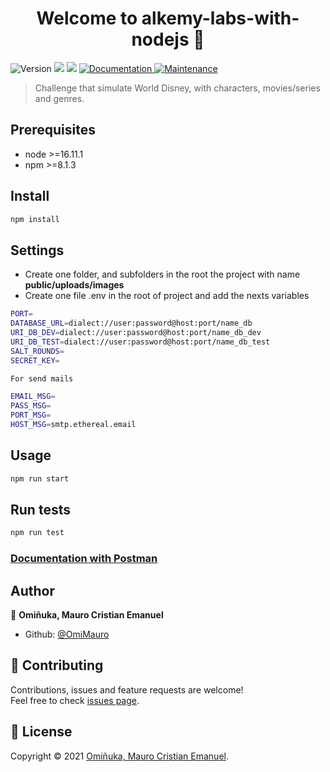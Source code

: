 <h1 align="center">Welcome to alkemy-labs-with-nodejs 👋</h1>
<p>
  <img alt="Version" src="https://img.shields.io/badge/version-1.0.0-blue.svg?cacheSeconds=2592000" />
  <img src="https://img.shields.io/badge/node-%3E%3D16.11.1-blue.svg" />
  <img src="https://img.shields.io/badge/npm-%3E%3D8.1.3-blue.svg" />
  <a href="https://documenter.getpostman.com/view/12682963/UVRGEjXB#8ad72a62-4ea9-4bfa-8ec0-09c6aba6ab70" target="_blank">
    <img alt="Documentation" src="https://img.shields.io/badge/documentation-yes-brightgreen.svg" />
  </a>
  <a href="https://github.com/OmiMauro/Alkemy-Labs/graphs/commit-activity" target="_blank">
    <img alt="Maintenance" src="https://img.shields.io/badge/Maintained%3F-yes-green.svg" />
  </a>
  
</p>

> Challenge that simulate World Disney, with characters, movies/series and genres.

## Prerequisites

- node >=16.11.1
- npm >=8.1.3

## Install

```sh
npm install 
```

## Settings
- Create one folder, and subfolders in the root the project with name **public/uploads/images**
- Create one file .env in the root of project and add the nexts variables
   
```sh
PORT=
DATABASE_URL=dialect://user:password@host:port/name_db
URI_DB_DEV=dialect://user:password@host:port/name_db_dev
URI_DB_TEST=dialect://user:password@host:port/name_db_test
SALT_ROUNDS=
SECRET_KEY=

For send mails

EMAIL_MSG=
PASS_MSG=
PORT_MSG=
HOST_MSG=smtp.ethereal.email
```
## Usage

```sh
npm run start
```


## Run tests

```sh
npm run test
```
### [Documentation with Postman](https://documenter.getpostman.com/view/12682963/UVRGEjXB#8ad72a62-4ea9-4bfa-8ec0-09c6aba6ab70)


## Author

👤 **Omiñuka, Mauro Cristian Emanuel**

* Github: [@OmiMauro](https://github.com/OmiMauro)

## 🤝 Contributing

Contributions, issues and feature requests are welcome!<br />Feel free to check [issues page](https://github.com/OmiMauro/Alkemy-Labs/issues). 


## 📝 License

Copyright © 2021 [Omiñuka, Mauro Cristian Emanuel](https://github.com/OmiMauro).<br />
